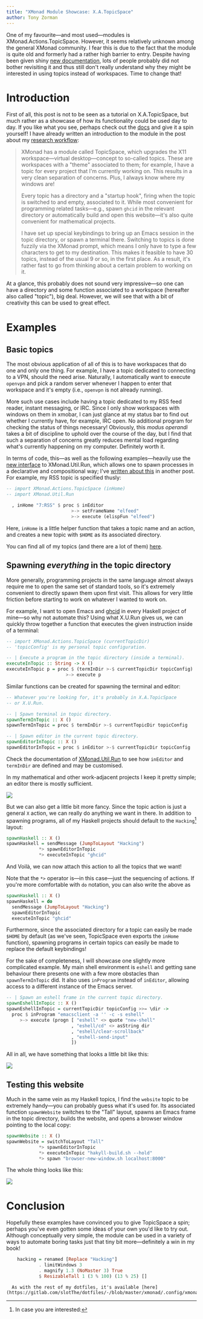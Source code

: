 ```yaml
---
title: "XMonad Module Showcase: X.A.TopicSpace"
author: Tony Zorman
---
```


One of my favourite—and most used—modules is XMonad.Actions.TopicSpace.
However, it seems relatively unknown among the general XMonad community.
I fear this is due to the fact that the module is quite old and formerly
had a rather high barrier to entry.  Despite having been given shiny
[new documentation][topic-space], lots of people probably did not bother
revisiting it and thus still don't really understand why they might be
interested in using topics instead of workspaces.  Time to change that!

<!--more-->

# Introduction

First of all, this post is not to be seen as a tutorial on
X.A.TopicSpace, but much rather as a showcase of how its functionality
could be used day to day.  If you like what you see, perhaps check out
the [docs][topic-space] and give it a spin yourself!  I have already
written an introduction to the module in the post about my [research
workflow]:

> XMonad has a module called TopicSpace, which upgrades the X11
> workspace—virtual desktop—concept to so-called topics.  These are
> workspaces with a "theme" associated to them; for example, I have a
> topic for every project that I'm currently working on.  This results
> in a very clean separation of concerns.  Plus, I always know where my
> windows are!
>
> Every topic has a directory and a "startup hook", firing when the
> topic is switched to and empty, associated to it.  While most
> convenient for programming related tasks—e.g., spawn `ghcid` in the
> relevant directory or automatically build and open this website—it's
> also quite convenient for mathematical projects.
>
> I have set up special keybindings to bring up an Emacs session in the
> topic directory, or spawn a terminal there.  Switching to topics is
> done fuzzily via the XMonad prompt, which means I only have to type a
> few characters to get to my destination.  This makes it feasible to
> have 30 topics, instead of the usual 9 or so, in the first place.  As
> a result, it's rather fast to go from thinking about a certain problem
> to working on it.

At a glance, this probably does not sound very impressive—so one can
have a directory and some function associated to a workspace (hereafter
also called "topic"), big deal.  However, we will see that with a bit of
creativity this can be used to great effect.

# Examples

## Basic topics

The most obvious application of all of this is to have workspaces that
do one and only one thing.  For example, I have a topic dedicated to
connecting to a VPN, should the need arise.  Naturally, I automatically
want to execute `openvpn` and pick a random server whenever I happen to
enter that workspace and it's empty (i.e., `openvpn` is not already
running).

More such use cases include having a topic dedicated to my RSS feed
reader, instant messaging, or IRC.  Since I only show workspaces with
windows on them in xmobar, I can just glance at my status bar to find
out whether I currently have, for example, IRC open.  No additional
program for checking the status of things necessary!  Obviously, this
_modus operandi_ takes a bit of discipline to uphold over the course of
the day, but I find that such a separation of concerns greatly reduces
mental load regarding what's currently happening on my computer.
Definitely worth it.

In terms of code, this—as well as the following examples—heavily use the
[new interface][xmonad.util.run] to XMonad.Util.Run, which allows one to
spawn processes in a declarative and compositional way; I've [written
about this][run-post] in another post.  For example, my RSS topic is
specified thusly:

``` haskell
-- import XMonad.Actions.TopicSpace (inHome)
-- import XMonad.Util.Run

  , inHome "7:RSS" $ proc $ inEditor
                        >-> setFrameName "elfeed"
                        >-> execute (elispFun "elfeed")
```

Here, `inHome` is a little helper function that takes a topic name and
an action, and creates a new topic with `$HOME` as its associated
directory.

You can find all of my topics (and there are a lot of them)
[here](https://gitlab.com/slotThe/dotfiles/-/blob/master/xmonad/.config/xmonad/src/xmonad.hs#L219-L265).

## Spawning *everything* in the topic directory

More generally, programming projects in the same language almost always
require me to open the same set of standard tools, so it's extremely
convenient to directly spawn them upon first visit.  This allows for
very little friction before starting to work on whatever I wanted to
work on.

For example, I want to open Emacs and [ghcid] in every Haskell project
of mine—so why not automate this?  Using what X.U.Run gives us, we can
quickly throw together a function that executes the given instruction
inside of a terminal:

``` haskell
-- import XMonad.Actions.TopicSpace (currentTopicDir)
-- 'topicConfig' is my personal topic configuration.

-- | Execute a program in the topic directory (inside a terminal).
executeInTopic :: String -> X ()
executeInTopic p = proc $ (termInDir >-$ currentTopicDir topicConfig)
                      >-> execute p
```

Similar functions can be created for spawning the terminal and editor:

``` haskell
-- Whatever you're looking for, it's probably in X.A.TopicSpace
-- or X.U.Run.

-- | Spawn terminal in topic directory.
spawnTermInTopic :: X ()
spawnTermInTopic = proc $ termInDir >-$ currentTopicDir topicConfig

-- | Spawn editor in the current topic directory.
spawnEditorInTopic :: X ()
spawnEditorInTopic = proc $ inEditor >-$ currentTopicDir topicConfig
```

Check the documentation of [XMonad.Util.Run] to see how `inEditor` and
`termInDir` are defined and may be customised.

In my mathematical and other work-adjacent projects I keep it pretty
simple; an editor there is mostly sufficient.

<img class="pure-img" src="../phd-workflow/topics.gif">

But we can also get a little bit more fancy.  Since the topic action is
just a general `X` action, we can really do anything we want in there.
In addition to spawning programs, all of my Haskell projects should
default to the `Hacking`[^1] layout:

``` haskell
spawnHaskell :: X ()
spawnHaskell = sendMessage (JumpToLayout "Hacking")
            *> spawnEditorInTopic
            *> executeInTopic "ghcid"
```

And Voilà, we can now attach this action to all the topics that we want!

Note that the `*>` operator is—in this case—just the sequencing of
actions.  If you're more comfortable with `do` notation, you can also
write the above as

``` haskell
spawnHaskell :: X ()
spawnHaskell = do
  sendMessage (JumpToLayout "Hacking")
  spawnEditorInTopic
  executeInTopic "ghcid"
```

Furthermore, since the associated directory for a topic can easily be
made `$HOME` by default (as we've seen, TopicSpace even exports the
`inHome` function), spawning programs in certain topics can easily be
made to replace the default keybindings!

For the sake of completeness, I will showcase one slightly more
complicated example.  My main shell environment is `eshell` and getting
sane behaviour there presents one with a few more obstacles than
`spawnTermInTopic` did.  It also uses `inProgram` instead of `inEditor`,
allowing access to a different instance of the Emacs server.

``` haskell
-- | Spawn an eshell frame in the current topic directory.
spawnEshellInTopic :: X ()
spawnEshellInTopic = currentTopicDir topicConfig >>= \dir ->
  proc $ inProgram "emacsclient -a '' -c -s eshell"
     >-> execute (progn [ "eshell" <> quote "new-shell"
                        , "eshell/cd" <> asString dir
                        , "eshell/clear-scrollback"
                        , "eshell-send-input"
                        ])
```

All in all, we have something that looks a little bit like this:

<img class="pure-img" src="./haskell-topic.gif">

## Testing this website

Much in the same vein as my Haskell topics, I find the `website` topic
to be extremely handy—you can probably guess what it's used for.  Its
associated function `spawnWebsite` switches to the "Tall" layout, spawns
an Emacs frame in the topic directory, builds the website, and opens a
browser window pointing to the local copy:

``` haskell
spawnWebsite :: X ()
spawnWebsite = switchToLayout "Tall"
            *> spawnEditorInTopic
            *> executeInTopic "hakyll-build.sh --hold"
            *> spawn "browser-new-window.sh localhost:8000"
```

The whole thing looks like this:

<img class="pure-img" src="./website.gif">

# Conclusion

Hopefully these examples have convinced you to give TopicSpace a spin;
perhaps you've even gotten some ideas of your own you'd like to try out.
Although conceptually very simple, the module can be used in a variety
of ways to automate boring tasks just that tiny bit more—definitely a
win in my book!

[XMonad.Util.Run]: https://hackage.haskell.org/package/xmonad-contrib/docs/XMonad-Util-Run.html#g:EDSL
[ghcid]: https://github.com/ndmitchell/ghcid
[research workflow]: ../phd-workflow/2022-05-01-my-phd-workflow.html
[run-post]: ../2022-05-25-calling-emacs-from-xmonad.html
[topic-space]: https://hackage.haskell.org/package/xmonad-contrib/docs/XMonad-Actions-TopicSpace.html

[^1]: In case you are interested:
``` haskell
    hacking = renamed [Replace "Hacking"]
            . limitWindows 3
            . magnify 1.3 (NoMaster 3) True
            $ ResizableTall 1 (3 % 100) (13 % 25) []
```
      As with the rest of my dotfiles, it's available [here](https://gitlab.com/slotThe/dotfiles/-/blob/master/xmonad/.config/xmonad/src/xmonad.hs#L341).
